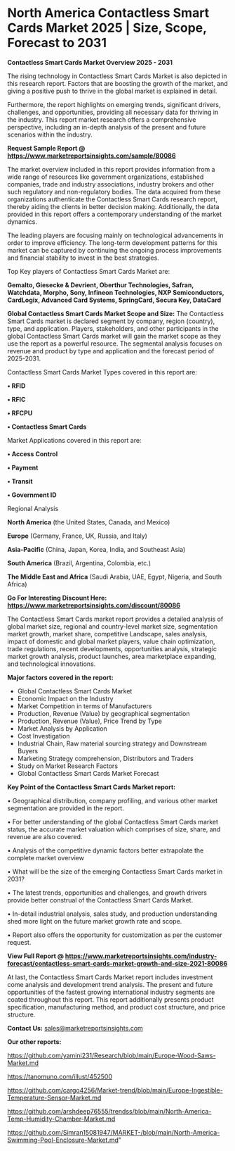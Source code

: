 # North America Contactless Smart Cards Market 2025 | Size, Scope, Forecast to 2031

<Strong> Contactless Smart Cards Market Overview 2025 - 2031</strong>

The rising technology in Contactless Smart Cards Market is also depicted in this research report. Factors that are boosting the growth of the market, and giving a positive push to thrive in the global market is explained in detail.

Furthermore, the report highlights on emerging trends, significant drivers, challenges, and opportunities, providing all necessary data for thriving in the industry. This report market research offers a comprehensive perspective, including an in-depth analysis of the present and future scenarios within the industry.

<strong>Request Sample Report @ <a href=https://www.marketreportsinsights.com/sample/80086>https://www.marketreportsinsights.com/sample/80086</a></strong>

The market overview included in this report provides information from a wide range of resources like government organizations, established companies, trade and industry associations, industry brokers and other such regulatory and non-regulatory bodies. The data acquired from these organizations authenticate the Contactless Smart Cards research report, thereby aiding the clients in better decision making. Additionally, the data provided in this report offers a contemporary understanding of the market dynamics.

The leading players are focusing mainly on technological advancements in order to improve efficiency. The long-term development patterns for this market can be captured by continuing the ongoing process improvements and financial stability to invest in the best strategies.

Top Key players of Contactless Smart Cards Market are:

<strong>Gemalto, Giesecke & Devrient, Oberthur Technologies, Safran, Watchdata, Morpho, Sony, Infineon Technologies, NXP Semiconductors, CardLogix, Advanced Card Systems, SpringCard, Secura Key, DataCard</strong>

<strong><b>Global Contactless Smart Cards Market Scope and Size:</b></strong>
The Contactless Smart Cards market is declared segment by company, region (country), type, and application. Players, stakeholders, and other participants in the global Contactless Smart Cards market will gain the market scope as they use the report as a powerful resource. The segmental analysis focuses on revenue and product by type and application and the forecast period of 2025-2031.

Contactless Smart Cards Market Types covered in this report are:

<strong>• RFID

• RFIC

• RFCPU

• Contactless Smart Cards</strong>

Market Applications covered in this report are:

<strong>• Access Control

• Payment

• Transit

• Government ID</strong> 

Regional Analysis

<strong>North America</strong> (the United States, Canada, and Mexico)

<strong>Europe</strong> (Germany, France, UK, Russia, and Italy)

<strong>Asia-Pacific</strong> (China, Japan, Korea, India, and Southeast Asia)

<strong>South America</strong> (Brazil, Argentina, Colombia, etc.)

<strong>The Middle East and Africa</strong> (Saudi Arabia, UAE, Egypt, Nigeria, and South Africa)

<strong>Go For Interesting Discount Here: <a href=https://www.marketreportsinsights.com/discount/80086>https://www.marketreportsinsights.com/discount/80086</a></strong>

The Contactless Smart Cards market report provides a detailed analysis of global market size, regional and country-level market size, segmentation market growth, market share, competitive Landscape, sales analysis, impact of domestic and global market players, value chain optimization, trade regulations, recent developments, opportunities analysis, strategic market growth analysis, product launches, area marketplace expanding, and technological innovations.

<strong><b>Major factors covered in the report:</b></strong>
<ul>
  <li>Global Contactless Smart Cards Market </li>
  <li>Economic Impact on the Industry</li>
  <li>Market Competition in terms of Manufacturers</li>
  <li>Production, Revenue (Value) by geographical segmentation</li>
  <li>Production, Revenue (Value), Price Trend by Type</li>
  <li>Market Analysis by Application</li>
  <li>Cost Investigation</li>
  <li>Industrial Chain, Raw material sourcing strategy and Downstream Buyers</li>
  <li>Marketing Strategy comprehension, Distributors and Traders</li>
  <li>Study on Market Research Factors</li>
  <li>Global Contactless Smart Cards Market Forecast</li>
</ul>

<strong><b>Key Point of the Contactless Smart Cards Market report:</b></strong>

• Geographical distribution, company profiling, and various other market segmentation are provided in the report.

• For better understanding of the global Contactless Smart Cards market status, the accurate market valuation which comprises of size, share, and revenue are also covered.

• Analysis of the competitive dynamic factors better extrapolate the complete market overview

• What will be the size of the emerging Contactless Smart Cards market in 2031?

• The latest trends, opportunities and challenges, and growth drivers provide better construal of the Contactless Smart Cards Market.

• In-detail industrial analysis, sales study, and production understanding shed more light on the future market growth rate and scope.

• Report also offers the opportunity for customization as per the customer request.

<strong><b>View Full Report @ <a href=https://www.marketreportsinsights.com/industry-forecast/contactless-smart-cards-market-growth-and-size-2021-80086>https://www.marketreportsinsights.com/industry-forecast/contactless-smart-cards-market-growth-and-size-2021-80086</a></b></strong>


At last, the Contactless Smart Cards Market report includes investment come analysis and development trend analysis. The present and future opportunities of the fastest growing international industry segments are coated throughout this report. This report additionally presents product specification, manufacturing method, and product cost structure, and price structure.

<strong>Contact Us:</strong>
sales@marketreportsinsights.com

<strong>Our other reports:</strong>

<a href=https://github.com/yamini231/Research/blob/main/Europe-Wood-Saws-Market.md>https://github.com/yamini231/Research/blob/main/Europe-Wood-Saws-Market.md</a>

<a href=https://tanomuno.com/illust/452500>https://tanomuno.com/illust/452500</a>

<a href=https://github.com/cargo4256/Market-trend/blob/main/Europe-Ingestible-Temperature-Sensor-Market.md>https://github.com/cargo4256/Market-trend/blob/main/Europe-Ingestible-Temperature-Sensor-Market.md</a>

<a href=https://github.com/arshdeep76555/trendss/blob/main/North-America-Temp-Humidity-Chamber-Market.md>https://github.com/arshdeep76555/trendss/blob/main/North-America-Temp-Humidity-Chamber-Market.md</a>

<a href=https://github.com/Simran15081947/MARKET-/blob/main/North-America-Swimming-Pool-Enclosure-Market.md>https://github.com/Simran15081947/MARKET-/blob/main/North-America-Swimming-Pool-Enclosure-Market.md</a>"
